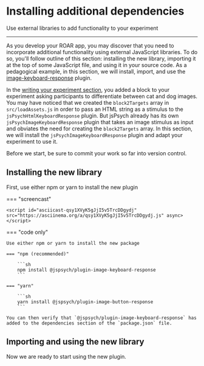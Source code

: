 # Installing additional dependencies

Use external libraries to add functionality to your experiment

---

As you develop your ROAR app, you may discover that you need to incorporate additional functionality using external JavaScript libraries. To do so, you'll follow outline of this section: installing the new library, importing it at the top of some JavaScript file, and using it in your source code. As a pedagogical example, in this section, we will install, import, and use the [image-keyboard-response](https://www.jspsych.org/7.0/plugins/image-keyboard-response/) plugin.

In the [writing your experiment section](writing-your-experiment.md), you added a block to your experiment asking participants to differentiate between cat and dog images.
You may have noticed that we created the `block2Targets` array in `src/loadAssets.js` in order to pass an HTML string as a stimulus to the `jsPsychHtmlKeyboardResponse` plugin. But jsPsych already has its own `jsPsychImageKeyboardResponse` plugin that takes an image stimulus as input and obviates the need for creating the `block2Targets` array. In this section, we will install the `jsPsychImageKeyboardResponse` plugin and adapt your experiment to use it.

Before we start, be sure to commit your work so far into version control.

## Installing the new library

First, use either npm or yarn to install the new plugin

=== "screencast"

    <script id="asciicast-qsy1XVyK5gJjI5v5TrcDDgydj" src="https://asciinema.org/a/qsy1XVyK5gJjI5v5TrcDDgydj.js" async></script>

=== "code only"

    Use either npm or yarn to install the new package

    === "npm (recommended)"

        ```sh
        npm install @jspsych/plugin-image-keyboard-response
        ```

    === "yarn"

        ```sh
        yarn install @jspsych/plugin-image-button-response
        ```

    You can then verify that `@jspsych/plugin-image-keyboard-response` has added to the dependencies section of the `package.json` file.

## Importing and using the new library

Now we are ready to start using the new plugin.
